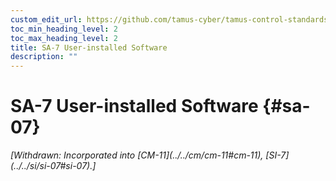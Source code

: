```yaml
---
custom_edit_url: https://github.com/tamus-cyber/tamus-control-standards/tree/main/content/tamus.edu/TAMUS_profile.xml
toc_min_heading_level: 2
toc_max_heading_level: 2
title: SA-7 User-installed Software
description: ""
---
```


# SA-7 User-installed Software {#sa-07}


<prop xmlns="http://csrc.nist.gov/ns/oscal/1.0" name="status" value="withdrawn">
            <em>[Withdrawn: Incorporated into [CM-11](../../cm/cm-11#cm-11), [SI-7](../../si/si-07#si-07).]</em>
         </prop>
         

